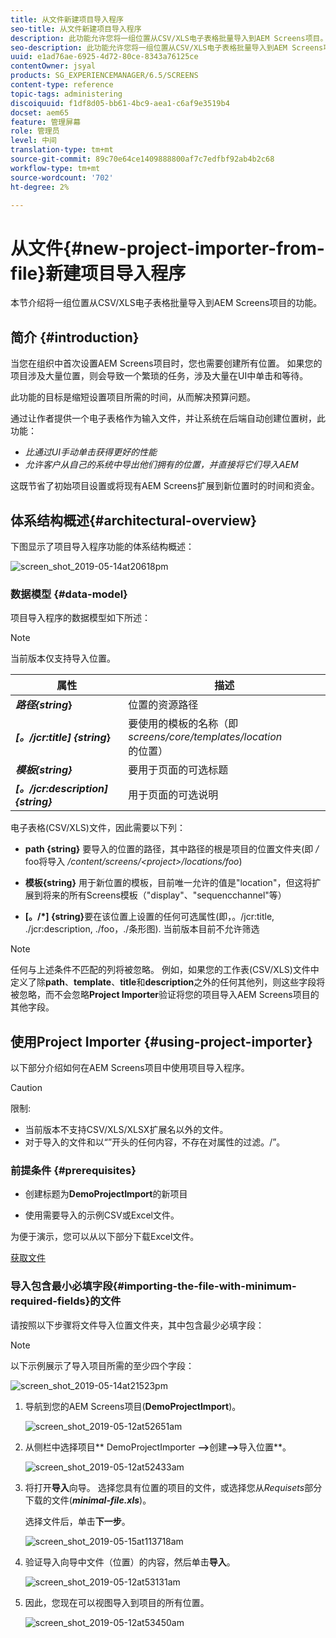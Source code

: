 ```yaml
---
title: 从文件新建项目导入程序
seo-title: 从文件新建项目导入程序
description: 此功能允许您将一组位置从CSV/XLS电子表格批量导入到AEM Screens项目。
seo-description: 此功能允许您将一组位置从CSV/XLS电子表格批量导入到AEM Screens项目。
uuid: e1ad76ae-6925-4d72-80ce-8343a76125ce
contentOwner: jsyal
products: SG_EXPERIENCEMANAGER/6.5/SCREENS
content-type: reference
topic-tags: administering
discoiquuid: f1df8d05-bb61-4bc9-aea1-c6af9e3519b4
docset: aem65
feature: 管理屏幕
role: 管理员
level: 中间
translation-type: tm+mt
source-git-commit: 89c70e64ce1409888800af7c7edfbf92ab4b2c68
workflow-type: tm+mt
source-wordcount: '702'
ht-degree: 2%

---
```



# 从文件{#new-project-importer-from-file}新建项目导入程序

本节介绍将一组位置从CSV/XLS电子表格批量导入到AEM Screens项目的功能。

## 简介 {#introduction}

当您在组织中首次设置AEM Screens项目时，您也需要创建所有位置。 如果您的项目涉及大量位置，则会导致一个繁琐的任务，涉及大量在UI中单击和等待。

此功能的目标是缩短设置项目所需的时间，从而解决预算问题。

通过让作者提供一个电子表格作为输入文件，并让系统在后端自动创建位置树，此功能：

* *比通过UI手动单击获得更好的性能*
* *允许客户从自己的系统中导出他们拥有的位置，并直接将它们导入AEM*

这既节省了初始项目设置或将现有AEM Screens扩展到新位置时的时间和资金。

## 体系结构概述{#architectural-overview}

下图显示了项目导入程序功能的体系结构概述：

![screen_shot_2019-05-14at20618pm](assets/screen_shot_2019-05-14at20618pm.png)

### 数据模型 {#data-model}

项目导入程序的数据模型如下所述：

>[!NOTE]
>
>当前版本仅支持导入位置。

| **属性** | **描述** |
|---|---|
| ***路径{string*}** | 位置的资源路径 |
| ***[。/jcr:title] {string*}** | 要使用的模板的名称（即&#x200B;*screens/core/templates/location*&#x200B;的位置） |
| ***模板{string}*** | 要用于页面的可选标题 |
| ***[。/jcr:description] {string}*** | 用于页面的可选说明 |

电子表格(CSV/XLS)文件，因此需要以下列：

* **path {string}** 要导入的位置的路径，其中路径的根是项目的位置文件夹(即 */* foo将导入 */content/screens/&lt;project>/locations/foo*)

* **模板{string}** 用于新位置的模板，目前唯一允许的值是&quot;location&quot;，但这将扩展到将来的所有Screens模板（&quot;display&quot;、&quot;sequencchannel&quot;等）
* **[。/*] {string}**&#x200B;要在该位置上设置的任何可选属性(即，。/jcr:title, ./jcr:description, ./foo，./条形图). 当前版本目前不允许筛选

>[!NOTE]
>
>任何与上述条件不匹配的列将被忽略。 例如，如果您的工作表(CSV/XLS)文件中定义了除&#x200B;**path**、**template**、**title**&#x200B;和&#x200B;**description**&#x200B;之外的任何其他列，则这些字段将被忽略，而不会忽略&#x200B;**Project Importer**&#x200B;验证将您的项目导入AEM Screens项目的其他字段。

## 使用Project Importer {#using-project-importer}

以下部分介绍如何在AEM Screens项目中使用项目导入程序。

>[!CAUTION]
>
>限制:
>
>* 当前版本不支持CSV/XLS/XLSX扩展名以外的文件。
>* 对于导入的文件和以“”开头的任何内容，不存在对属性的过滤。/”。

>



### 前提条件 {#prerequisites}

* 创建标题为&#x200B;**DemoProjectImport**&#x200B;的新项目

* 使用需要导入的示例CSV或Excel文件。

为便于演示，您可以从以下部分下载Excel文件。

[获取文件](assets/minimal-file.xls)

### 导入包含最小必填字段{#importing-the-file-with-minimum-required-fields}的文件

请按照以下步骤将文件导入位置文件夹，其中包含最少必填字段：

>[!NOTE]
>
>以下示例展示了导入项目所需的至少四个字段：

![screen_shot_2019-05-14at21523pm](assets/screen_shot_2019-05-14at21523pm.png)

1. 导航到您的AEM Screens项目(**DemoProjectImport**)。

   ![screen_shot_2019-05-12at52651am](assets/screen_shot_2019-05-12at52651am.png)

1. 从侧栏中选择项目** DemoProjectImporter **—>**&#x200B;创建&#x200B;**—>**&#x200B;导入位置**。

   ![screen_shot_2019-05-12at52433am](assets/screen_shot_2019-05-12at52433am.png)

1. 将打开&#x200B;**导入**&#x200B;向导。 选择您具有位置的项目的文件，或选择您从&#x200B;*Requisets*&#x200B;部分下载的文件(***minimal-file.xls***)。

   选择文件后，单击&#x200B;**下一步**。

   ![screen_shot_2019-05-15at113718am](assets/screen_shot_2019-05-15at113718am.png)

1. 验证导入向导中文件（位置）的内容，然后单击&#x200B;**导入**。

   ![screen_shot_2019-05-12at53131am](assets/screen_shot_2019-05-12at53131am.png)

1. 因此，您现在可以视图导入到项目的所有位置。

   ![screen_shot_2019-05-12at53450am](assets/screen_shot_2019-05-12at53450am.png)


